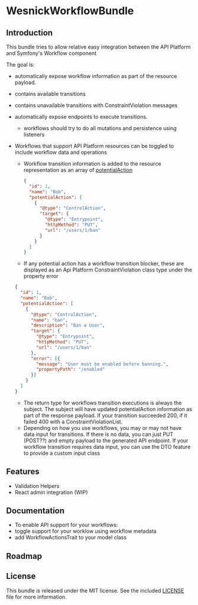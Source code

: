 WesnickWorkflowBundle
==================

Introduction
------------

This bundle tries to allow relative easy integration between the API Platform and Symfony's Workflow component

The goal is:
 - automatically expose workflow information as part of the resource payload.
  - contains available transitions
  - contains unavailable transitions with ConstraintViolation messages 
 - automatically expose endpoints to execute transitions.
   - workflows should try to do all mutations and persistence using listeners

- Workflows that support API Platform resources can be toggled to include workflow data and operations
  - Workflow transition information is added to the resource representation as an array of [potentialAction](https://schema.org/docs/actions.html)
    ```json
    {
      "id": 1,
      "name": "Bob",
      "potentialAction": [
        {
          "@type": "ControlAction",
          "target": {
            "@type": "Entrypoint",
            "httpMethod": "PUT",
            "url": "/users/1/ban"
          }
        }
      ]
    }
    
    ```
  -  If any potential action has a workflow transition blocker, these are displayed as an Api Platform ConstraintViolation class type under the property error
    ```json
    {
      "id": 1,
      "name": "Bob",
      "potentialAction": [
        {
          "@type": "ControlAction",
          "name": "ban",
          "description": "Ban a User",
          "target": {
            "@type": "Entrypoint",
            "httpMethod": "PUT",
            "url": "/users/1/ban"
          },
          "error": [{
            "message": "User must be enabled before banning.",
            "propertyPath": "/enabled"
          }]
        }
      ]
    }
    ```
  - The return type for workflows transition executions is always the subject.  The subject will have updated potentialAction information as part of the response payload.  If your transition succeeded 200, if it failed 400 with a ConstraintViolationList.  
  - Depending on how you use workflows, you may or may not have data input for transitions. If there is no data, you can just PUT (POST??) and empty payload to the generated API endpoint. If your workflow transition requires data input, you can use the DTO feature to provide a custom input class  

Features
--------

- Validation Helpers
- React admin integration (WIP)

Documentation
-------------

- To enable API support for your workflows:
 - toggle support for your worklow using workflow metadata
 - add WorkflowActionsTrait to your model class

Roadmap
-------

License
-------

This bundle is released under the MIT license. See the included
[LICENSE](src/Resources/meta/LICENSE) file for more information.
